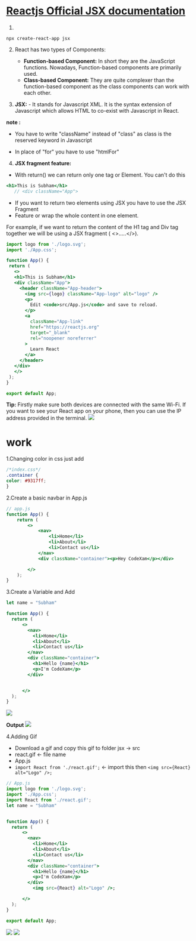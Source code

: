 # [Reactjs Official JSX documentation ](https://reactjs.org/docs/introducing-jsx.html)

1.
```
npx create-react-app jsx
```

2. React has two types of Components:

    - **Function-based Component:** In short they are the JavaScript functions. Nowadays, Function-based components are primarily used.
    - **Class-based Component:** They are quite complexer than the function-based component as the class components can work with each other.

3. **JSX:** - It stands for Javascript XML. It is the syntax extension of Javascript which allows HTML to co-exist with Javascript in React.

**note :** 

   * You have to write "className" instead of "class" as class is the reserved keyword in Javascript
    
   * In place of "for" you have to use "htmlFor" 

 4. **JSX fragment feature:**

 - With return() we can return only one tag or Element.
 You can't do this
 ```jsx
 <h1>This is Subham</h1>
    // <div className="App">
```
 - If you want to return two elements using JSX you have to use the JSX Fragment 
 - Feature or wrap the whole content in one element. 
 
 For example, if we want to return the content of the H1 tag and Div tag together we will be using a JSX fragment ( <>.....</>).

 ```jsx
 import logo from './logo.svg';
import './App.css';

function App() {
  return (
    <>
    <h1>This is Subham</h1>
    <div className="App">
      <header className="App-header">
        <img src={logo} className="App-logo" alt="logo" />
        <p>
          Edit <code>src/App.js</code> and save to reload.
        </p>
        <a
          className="App-link"
          href="https://reactjs.org"
          target="_blank"
          rel="noopener noreferrer"
        >
          Learn React
        </a>
      </header>
    </div>
    </>
  );
}

export default App;
 ```

**Tip:** Firstly make sure both devices are connected with the same Wi-Fi. If you want to see your React app on your phone, then you can use the IP address provided in the terminal.
![](screenshot1.png)

# work
1.Changing color in css just add
```css
/*index.css*/
.container {
color: #9317ff;
}
```
2.Create a basic navbar in App.js
```jsx
// app.js
function App() {
    return (
        <>
            <nav>
                <li>Home</li>
                <li>About</li>
                <li>Contact us</li>
            </nav>
            <div className="container"><p>Hey CodeXam</p></div>

        </>
    );
}
```

3.Create a Variable and Add

```jsx
let name = "Subham"

function App() {
  return (
      <>
        <nav>
          <li>Home</li>
          <li>About</li>
          <li>Contact us</li>
        </nav>
        <div className="container">
          <h1>Hello {name}</h1>
          <p>I'm CodeXam</p>
        </div>


      </>
  );
}
```
![](screenshot2.png)

**Output**
![](screenshot3.png)

4.Adding Gif 

- Download a gif and copy this gif to folder jsx -> src 
- react.gif <- file name
- App.js
- ```import React from './react.gif';```    <- import this  then ```<img src={React} alt="Logo" />;```
```jsx
// App.js
import logo from './logo.svg';
import './App.css';
import React from './react.gif';
let name = "Subham"


function App() {
  return (
      <>
        <nav>
          <li>Home</li>
          <li>About</li>
          <li>Contact us</li>
        </nav>
        <div className="container">
          <h1>Hello {name}</h1>
          <p>I'm CodeXam</p>
        </div>
          <img src={React} alt="Logo" />;

      </>
  );
}

export default App;
```

![](screenshot4.png)
![](screenshot5.png)